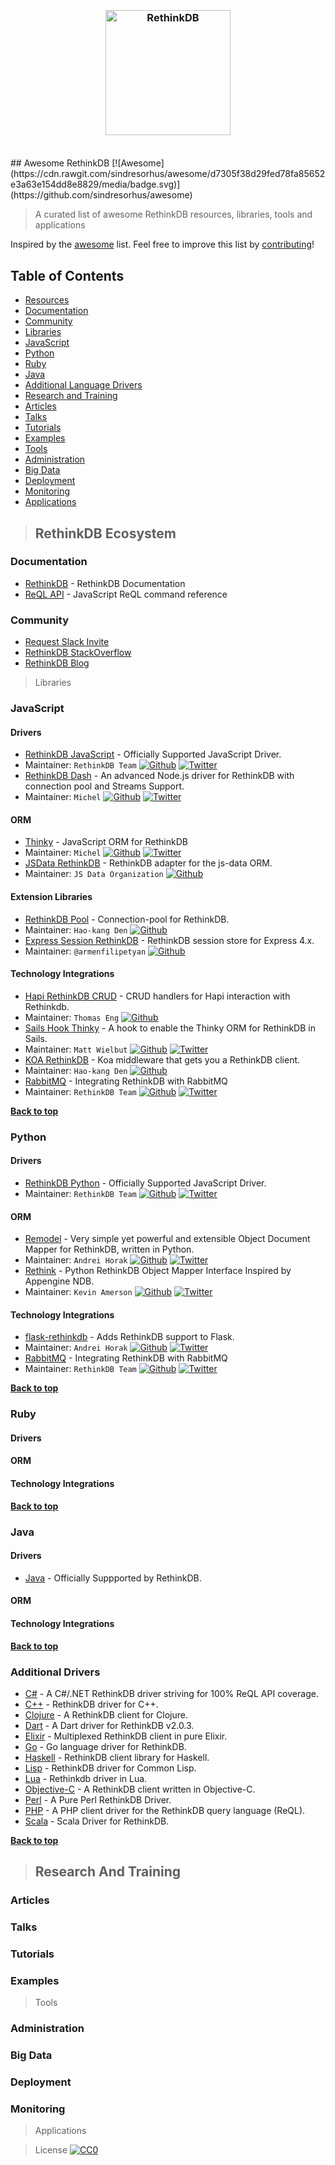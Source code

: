 <h3 align="center">
	<br>
	<img width="200" src="https://github.com/d3viant0ne/awesome-rethinkdb/blob/master/media/rethinkdb.jpg" alt="RethinkDB">
	<br>
	<br>
</h3>
## Awesome RethinkDB [![Awesome](https://cdn.rawgit.com/sindresorhus/awesome/d7305f38d29fed78fa85652e3a63e154dd8e8829/media/badge.svg)](https://github.com/sindresorhus/awesome)

> A curated list of awesome RethinkDB resources, libraries, tools and applications

Inspired by the [awesome](https://github.com/sindresorhus/awesome) list. Feel free to improve this list by [contributing](CONTRIBUTING.md)!

## Table of Contents
 - [Resources](#resources)
  - [Documentation](#documentation)
  - [Community](#community)
 - [Libraries](#libraries)
  - [JavaScript](#javascript)
  - [Python](#python)
  - [Ruby](#ruby)
  - [Java](#java)
  - [Additional Language Drivers](#additional-drivers)
 - [Research and Training](#research-and-training)
  - [Articles](#articles)
  - [Talks](#talks)
  - [Tutorials](#tutorials)
  - [Examples](#examples)
 - [Tools](#tools)
  - [Administration](#administration)
  - [Big Data](#big-data)
  - [Deployment](#deployment)
  - [Monitoring](#monitoring)
 - [Applications](#applications)

> <h2>RethinkDB Ecosystem</h2>

### Documentation

- [RethinkDB](http://rethinkdb.com/docs/) - RethinkDB Documentation
- [ReQL API](http://rethinkdb.com/api/javascript/) - JavaScript ReQL command reference

### Community

- [Request Slack Invite](http://slack.rethinkdb.com/)
- [RethinkDB StackOverflow](http://stackoverflow.com/tags/rethinkdb)
- [RethinkDB Blog](https://www.rethinkdb.com/blog/)


> Libraries
### JavaScript
#### Drivers

- [RethinkDB JavaScript](https://www.rethinkdb.com/docs/install-drivers/javascript/) - Officially Supported JavaScript Driver.
 - Maintainer: `RethinkDB Team`  [![Github](https://github.com/encharm/Font-Awesome-SVG-PNG/blob/master/black/png/16/github.png)]( https://github.com/rethinkdb) [![Twitter](https://github.com/encharm/Font-Awesome-SVG-PNG/blob/master/black/png/16/twitter.png)](https://twitter.com/rethinkdb) 
- [RethinkDB Dash](https://github.com/neumino/rethinkdbdash) - An advanced Node.js driver for RethinkDB with connection pool and Streams Support.
 - Maintainer: `Michel`  [![Github](https://github.com/encharm/Font-Awesome-SVG-PNG/blob/master/black/png/16/github.png)](https://github.com/neumino) [![Twitter](https://github.com/encharm/Font-Awesome-SVG-PNG/blob/master/black/png/16/twitter.png)](https://twitter.com/neumino) 

#### ORM

- [Thinky](https://github.com/neumino/thinky) - JavaScript ORM for RethinkDB
 - Maintainer: `Michel`  [![Github](https://github.com/encharm/Font-Awesome-SVG-PNG/blob/master/black/png/16/github.png)](https://github.com/neumino) [![Twitter](https://github.com/encharm/Font-Awesome-SVG-PNG/blob/master/black/png/16/twitter.png)](https://twitter.com/neumino) 
- [JSData RethinkDB](https://github.com/js-data/js-data-rethinkdb) - RethinkDB adapter for the js-data ORM.
 - Maintainer: `JS Data Organization`  [![Github](https://github.com/encharm/Font-Awesome-SVG-PNG/blob/master/black/png/16/github.png)](https://github.com/js-data)

#### Extension Libraries

- [RethinkDB Pool](https://github.com/hden/rethinkdb-pool) - Connection-pool for RethinkDB.
 - Maintainer: `Hao-kang Den`  [![Github](https://github.com/encharm/Font-Awesome-SVG-PNG/blob/master/black/png/16/github.png)](https://github.com/hden) 
- [Express Session RethinkDB](https://github.com/armenfilipetyan/express-session-rethinkdb) - RethinkDB session store for Express 4.x.
 - Maintainer: `@armenfilipetyan`  [![Github](https://github.com/encharm/Font-Awesome-SVG-PNG/blob/master/black/png/16/github.png)](https://github.com/armenfilipetyan) 
 
#### Technology Integrations

- [Hapi RethinkDB CRUD](https://github.com/athlite/hapi-rethinkdb-crud) - CRUD handlers for Hapi interaction with Rethinkdb.
 - Maintainer: `Thomas Eng`  [![Github](https://github.com/encharm/Font-Awesome-SVG-PNG/blob/master/black/png/16/github.png)](https://github.com/athlite) 
- [Sails Hook Thinky](https://github.com/mwielbut/sails-hook-thinky) - A hook to enable the Thinky ORM for RethinkDB in Sails.
 - Maintainer: `Matt Wielbut`  [![Github](https://github.com/encharm/Font-Awesome-SVG-PNG/blob/master/black/png/16/github.png)](https://github.com/mwielbut) [![Twitter](https://github.com/encharm/Font-Awesome-SVG-PNG/blob/master/black/png/16/twitter.png)](https://twitter.com/mwielbut) 
- [KOA RethinkDB](https://github.com/hden/koa-rethinkdb) - Koa middleware that gets you a RethinkDB client.
 - Maintainer: `Hao-kang Den`  [![Github](https://github.com/encharm/Font-Awesome-SVG-PNG/blob/master/black/png/16/github.png)](https://github.com/hden) 
- [RabbitMQ](http://rethinkdb.com/docs/rabbitmq/javascript/) - Integrating RethinkDB with RabbitMQ
 - Maintainer: `RethinkDB Team`  [![Github](https://github.com/encharm/Font-Awesome-SVG-PNG/blob/master/black/png/16/github.png)]( https://github.com/rethinkdb) [![Twitter](https://github.com/encharm/Font-Awesome-SVG-PNG/blob/master/black/png/16/twitter.png)](https://twitter.com/rethinkdb) 

**[Back to top](#table-of-contents)**

### Python
#### Drivers

- [RethinkDB Python](https://www.rethinkdb.com/docs/install-drivers/python/) - Officially Supported JavaScript Driver.
 - Maintainer: `RethinkDB Team`  [![Github](https://github.com/encharm/Font-Awesome-SVG-PNG/blob/master/black/png/16/github.png)]( https://github.com/rethinkdb) [![Twitter](https://github.com/encharm/Font-Awesome-SVG-PNG/blob/master/black/png/16/twitter.png)](https://twitter.com/rethinkdb)

#### ORM

- [Remodel](https://github.com/linkyndy/remodel) - Very simple yet powerful and extensible Object Document Mapper for RethinkDB, written in Python.
 - Maintainer: `Andrei Horak`  [![Github](https://github.com/encharm/Font-Awesome-SVG-PNG/blob/master/black/png/16/github.png)](https://github.com/linkyndy) [![Twitter](https://github.com/encharm/Font-Awesome-SVG-PNG/blob/master/black/png/16/twitter.png)](https://twitter.com/linkyndy)
- [Rethink](https://github.com/caoimhghin/rethink) - Python RethinkDB Object Mapper Interface Inspired by Appengine NDB.
 - Maintainer: `Kevin Amerson`  [![Github](https://github.com/encharm/Font-Awesome-SVG-PNG/blob/master/black/png/16/github.png)](https://github.com/caoimhghin) [![Twitter](https://github.com/encharm/Font-Awesome-SVG-PNG/blob/master/black/png/16/twitter.png)](https://twitter.com/kevinamerson)

#### Technology Integrations

- [flask-rethinkdb](https://github.com/linkyndy/flask-rethinkdb) - Adds RethinkDB support to Flask.
 - Maintainer: `Andrei Horak`  [![Github](https://github.com/encharm/Font-Awesome-SVG-PNG/blob/master/black/png/16/github.png)](https://github.com/linkyndy) [![Twitter](https://github.com/encharm/Font-Awesome-SVG-PNG/blob/master/black/png/16/twitter.png)](https://twitter.com/linkyndy)
- [RabbitMQ](https://www.rethinkdb.com/docs/rabbitmq/python/) - Integrating RethinkDB with RabbitMQ
 - Maintainer: `RethinkDB Team`  [![Github](https://github.com/encharm/Font-Awesome-SVG-PNG/blob/master/black/png/16/github.png)]( https://github.com/rethinkdb) [![Twitter](https://github.com/encharm/Font-Awesome-SVG-PNG/blob/master/black/png/16/twitter.png)](https://twitter.com/rethinkdb) 

**[Back to top](#table-of-contents)**

### Ruby
#### Drivers

#### ORM

#### Technology Integrations

**[Back to top](#table-of-contents)**

### Java
#### Drivers

- [Java](http://rethinkdb.com/docs/install-drivers/java/) - Officially Suppported by RethinkDB.

#### ORM
#### Technology Integrations

**[Back to top](#table-of-contents)**

### Additional Drivers

- [C#](https://github.com/bchavez/RethinkDb.Driver) - A C#/.NET RethinkDB driver striving for 100% ReQL API coverage.
- [C++](https://github.com/AtnNn/librethinkdbxx) - RethinkDB driver for C++.
- [Clojure](https://github.com/apa512/clj-rethinkdb) - A RethinkDB client for Clojure.
- [Dart](https://github.com/billysometimes/rethinkdb) - A Dart driver for RethinkDB v2.0.3.
- [Elixir](https://github.com/hamiltop/rethinkdb-elixir) - Multiplexed RethinkDB client in pure Elixir.
- [Go](https://github.com/dancannon/gorethink) - Go language driver for RethinkDB. 
- [Haskell](https://github.com/AtnNn/haskell-rethinkdb) - RethinkDB client library for Haskell.
- [Lisp](https://github.com/orthecreedence/cl-rethinkdb) - RethinkDB driver for Common Lisp.
- [Lua](https://github.com/grandquista/Lua-ReQL) - Rethinkdb driver in Lua.
- [Objective-C](https://github.com/dparnell/rethink-db-client) - A RethinkDB client written in Objective-C. 
- [Perl](https://github.com/njlg/perl-rethinkdb) - A Pure Perl RethinkDB Driver.
- [PHP](https://github.com/danielmewes/php-rql) - A PHP client driver for the RethinkDB query language (ReQL).
- [Scala](https://github.com/kclay/rethink-scala) - Scala Driver for RethinkDB.

**[Back to top](#table-of-contents)**

> <h2>Research And Training</h2>
### Articles

### Talks

### Tutorials

### Examples

> Tools
### Administration

### Big Data

### Deployment

### Monitoring

> Applications

> License
[![CC0](http://mirrors.creativecommons.org/presskit/buttons/88x31/svg/cc-zero.svg)](https://creativecommons.org/publicdomain/zero/1.0/)
